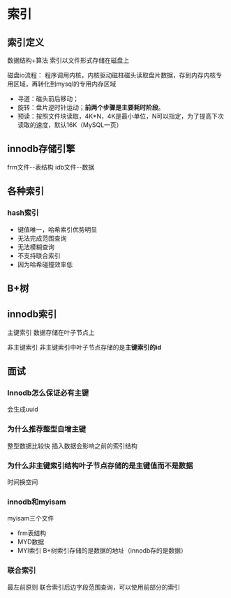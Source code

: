 # 索引

## 索引定义

数据结构+算法
索引以文件形式存储在磁盘上

磁盘io流程：
程序调用内核，内核驱动磁柱磁头读取盘片数据，存到内存内核专用区域，再转化到mysql的专用内存区域
* 寻道：磁头前后移动；
* 旋转：盘片逆时针运动；**前两个步骤是主要耗时阶段**。
* 预读：按照文件块读取，4K*N，4K是最小单位，N可以指定，为了提高下次读取的速度，默认16K（MySQL一页）

## innodb存储引擎

frm文件--表结构
idb文件--数据

## 各种索引
### hash索引
* 键值唯一，哈希索引优势明显
* 无法完成范围查询
* 无法模糊查询
* 不支持联合索引
* 因为哈希碰撞效率低

## B+树


## innodb索引
主键索引
数据存储在叶子节点上

非主键索引
非主键索引中叶子节点存储的是**主键索引的id**


## 面试
### Innodb怎么保证必有主键
会生成uuid
### 为什么推荐整型自增主键 
整型数据比较快
插入数据会影响之前的索引结构
### 为什么非主键索引结构叶子节点存储的是主键值而不是数据
时间换空间
### innodb和myisam
myisam三个文件
* frm表结构
* MYD数据
* MYI索引
B+树索引存储的是数据的地址（innodb存的是数据）

### 联合索引
最左前原则
联合索引后边字段范围查询，可以使用前部分的索引